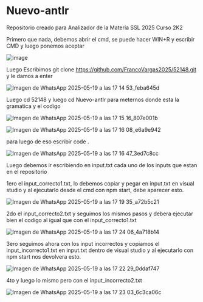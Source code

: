 # Nuevo-antlr
Repositorio creado para Analizador de la Materia SSL 2025 Curso 2K2

Primero que nada, debemos abrir el cmd, se puede hacer WIN+R y escribir CMD y luego ponemos aceptar 

![image](https://github.com/user-attachments/assets/3051db7e-bd73-4b09-8627-a0ec583045ab)

Luego Escribimos git clone https://github.com/FrancoVargas2025/52148.git y le damos a enter

![Imagen de WhatsApp 2025-05-19 a las 17 14 53_feba645d](https://github.com/user-attachments/assets/4cb3d672-ff1c-4d0a-8d76-e32aa584a5e7)

Luego cd 52148 y luego cd Nuevo-antlr para meternos donde esta la gramatica y el codigo

![Imagen de WhatsApp 2025-05-19 a las 17 15 16_807e001b](https://github.com/user-attachments/assets/529cb997-6cd2-432f-8216-f24238820feb)

![Imagen de WhatsApp 2025-05-19 a las 17 16 08_e6a9e942](https://github.com/user-attachments/assets/fb0e309c-ac30-4d55-81f6-44d2576ec101)

para luego de eso escribir code . 

![Imagen de WhatsApp 2025-05-19 a las 17 16 47_3ed7c8cc](https://github.com/user-attachments/assets/beab345e-e3e4-4268-87b1-bf1ce5758eff)


Luego debemos ir escribiendo en input.txt cada uno de los inputs que estan en el repositorio

1ero el input_correcto1.txt, lo debemos copiar y pegar en input.txt en visual studio y al ejecutarlo desde el cmd con npm start, debe aparecer esto.

![Imagen de WhatsApp 2025-05-19 a las 17 19 35_a72b5c21](https://github.com/user-attachments/assets/42318f37-3806-4e61-a102-556597993086)

2do el input_correcto2.txt y seguimos los mismos pasos y debera ejecutar bien el codigo al igual que con el input_correcto1.txt

![Imagen de WhatsApp 2025-05-19 a las 17 24 06_4a718b14](https://github.com/user-attachments/assets/e885e4f3-1b23-4137-8e61-f86d22148acb)

3ero seguimos ahora con los input incorrectos y copiamos el input_incorrecto1.txt en input.txt dentro de visual studio y al ejecutarlo con npm start nos devolvera esto.

![Imagen de WhatsApp 2025-05-19 a las 17 22 29_0ddaf747](https://github.com/user-attachments/assets/fbd7cbc4-9ae2-42d2-8f58-203e95c57406)

4to y luego lo mismo pero con el input_incorrecto2.txt

![Imagen de WhatsApp 2025-05-19 a las 17 23 03_6c3ca06c](https://github.com/user-attachments/assets/a26fd36f-acf5-4106-b294-94c471c21c08)




